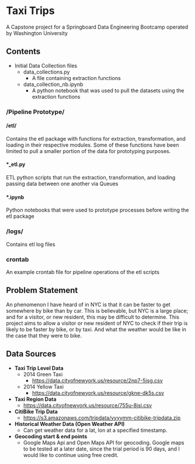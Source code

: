 # Taxi Trips

A Capstone project for a Springboard Data Engineering Bootcamp operated by Washington University 

## Contents

 - Initial Data Collection files
    - data_collections.py
        - A file containing extraction functions
    - data_collection_nb.ipynb
        - A python notebook that was used to pull the datasets using the extraction functions

### /Pipeline Prototype/

#### /etl/
   Contains the etl package with functions for extraction, transformation, and loading in their respective modules. Some of these functions have been limited to pull a smaller portion of the data for prototyping purposes.

#### *_etl.py
   ETL python scripts that run the extraction, transformation, and loading passing data between one another via Queues

#### *.ipynb
   Python notebooks that were used to prototype processes before writing the etl package
    
### /logs/

   Contains etl log files

### crontab

   An example crontab file for pipeline operations of the etl scripts

## Problem Statement

An phenomenon I have heard of in NYC is that it can be faster to get somewhere by bike than by car. This is believable, but NYC is a large place; and for a visitor, or new resident, this may be difficult to determine. This project aims to allow a visitor or new resident of NYC to check if their trip is likely to be faster by bike, or by taxi. And what the weather would be like in the case that they were to bike.

## Data Sources

 - **Taxi Trip Level Data**
    - 2014 Green Taxi
        - https://data.cityofnewyork.us/resource/2np7-5jsg.csv
    - 2014 Yellow Taxi
        - https://data.cityofnewyork.us/resource/gkne-dk5s.csv
 - **Taxi Region Data**
    - https://data.cityofnewyork.us/resource/755u-8jsi.csv
 - **CitiBike Trip Data**
    - https://s3.amazonaws.com/tripdata/yyyymm-citibike-tripdata.zip
 - **Historical Weather Data (Open Weather API)**
    - Can get weather data for a lat, lon at a specified timestamp. 
 - **Geocoding start & end points**
    - Google Maps Api and Open Maps API for geocoding. Google maps to be tested at a later date, since the trial period is 90 days, and I would like to continue using free credit.